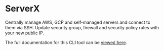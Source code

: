 ServerX
===========================

Centrally manage AWS, GCP and self-managed servers and connect to them via SSH. Update security group, firewall and security policy rules with your new public IP.

The full documentation for this CLI tool can be [viewed here](https://serverx.haribodev.uk).